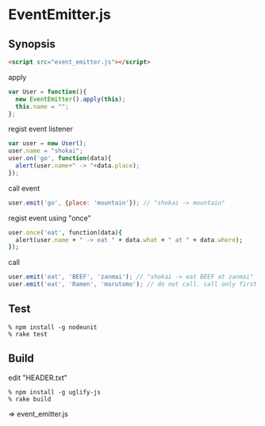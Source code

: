 EventEmitter.js
===============

Synopsis
--------

```html
<script src="event_emitter.js"></script>
```

apply
```javascript
var User = function(){
  new EventEmitter().apply(this);
  this.name = "";
};
```

regist event listener
```javascript
var user = new User();
user.name = "shokai";
user.on('go', function(data){
  alert(user.name+" -> "+data.place);
});
```

call event
```javascript
user.emit('go', {place: 'mountain'}); // "shokai -> mountain"
```

regist event using "once"
```ruby
user.once('eat', function(data){
  alert(user.name + " -> eat " + data.what + " at " + data.where);
});
```

call
```javascript
user.emit('eat', 'BEEF', 'zanmai'); // "shokai -> eat BEEF at zanmai"
user.emit('eat', 'Ramen', 'marutomo'); // do not call. call only first time.
```


Test
----

    % npm install -g nodeunit
    % rake test


Build
-----

edit "HEADER.txt"

    % npm install -g uglify-js
    % rake build

=> event_emitter.js
